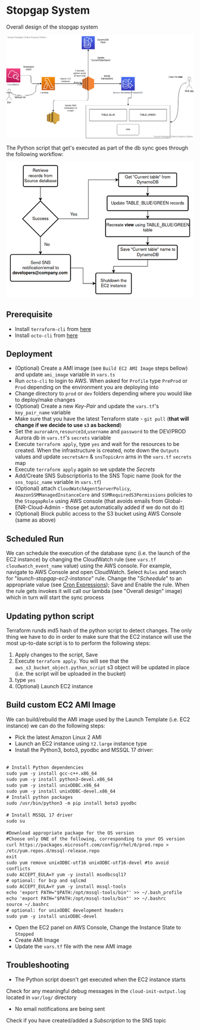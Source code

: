 # Stopgap System

Overall design of the stopgap system

![Overall_infra.png](diagrams/infra.png)

The Python script that get's executed as part of the  db sync goes through the following workflow:

![Overall_infra.png](diagrams/script_workflow.png)

## Prerequisite

* Install `terraform-cli` from [here](https://www.terraform.io/downloads.html)
* Install `octo-cli` from [here](https://git.mdevlab.com/octo/octo-cli)

## Deployment

* (Optional) Create a AMI image (see `Build EC2 AMI Image` steps bellow) and update `ami_image` variable in `vars.ts`
* Run `octo-cli` to login to AWS. When asked for `Profile` type `PreProd` or `Prod` depending on the environment you are deploying into
* Change directory to `prod` or `dev` folders depending where you would like to deploy/make changes
* (Optional) Create a new *Key-Pair* and update the `vars.tf`'s `key_pair_name` variable 
* Make sure that you have the latest Terraform state - `git pull` (**that will change if we decide to use `s3` as backend**)
* Set the `auroraArn`,`resourceId`,`username` and `password` to the DEV/PROD Aurora db in `vars.tf`'s `secrets` variable
* Execute `terraform apply`, type `yes` and wait for the resources to be created. When the infrastructure is created, note down the `Outputs` values and update `secretsArn` & `snsTopicArn` arns in the `vars.tf` `secrets` map
* Execute `terraform apply` again so we update the *Secrets*
* Add/Create SNS Subscription\s to the SNS Topic name (look for the `sns_topic_name` variable in `vars.tf`)
* (Optional) attach `CloudWatchAgentServerPolicy`, `AmazonSSMManagedInstanceCore` and `SSMRequiredS3Permissions` policies to the `StopgapRole` using AWS console (that avoids emails from Global-ENR-Cloud-Admin - those get automatically added if we do not do it)
* (Optional) Block public access to the S3 bucket using AWS Console (same as above)

## Scheduled Run

We can schedule the execution of the database sync (i.e. the launch of the EC2 instance) by changing the CloudWatch rule (see `vars.tf`  `cloudwatch_event_name` value) using the AWS console. For example, navigate to AWS Console and open CloudWatch. Select `Rules` and search for "*launch-stopgap-ec2-instance*" rule. Change the "*Scheedule*" to an appropriate value (see [Cron Expressions](https://docs.aws.amazon.com/AmazonCloudWatch/latest/events/ScheduledEvents.html)); Save and Enable the rule. When the rule gets invokes it will call our lambda (see "Overall design" image) which in turn will start the sync process

## Updating python script

Terraform runds md5 hash of the python script to detect changes. The only thing we have to do in order to make sure that the EC2 instance will use the most up-to-date script is to to perform the following steps:

1. Apply changes to the script, Save
2. Execute `terraform apply`. You will see that the `aws_s3_bucket_object.python_script` s3 object will be updated in place (i.e. the script will be uploaded in the bucket)
3. type `yes`
4. (Optional) Launch EC2 instance

## Build custom EC2 AMI Image

We can build/rebuild the AMI image used by the Launch Template (i.e. EC2 instance) we can do the following steps:

* Pick the latest Amazon Linux 2 AMI 
* Launch an EC2 instance using `t2.large` instance type
* Install the Python3, boto3, pyodbc and MSSQL 17 driver:

``` 

# Install Python dependencies
sudo yum -y install gcc-c++.x86_64
sudo yum -y install python3-devel.x86_64
sudo yum -y install unixODBC.x86_64
sudo yum -y install unixODBC-devel.x86_64
# Install python packages
sudo /usr/bin/python3 -m pip install boto3 pyodbc

# Install MSSQL 17 driver
sudo su

#Download appropriate package for the OS version
#Choose only ONE of the following, corresponding to your OS version
curl https://packages.microsoft.com/config/rhel/6/prod.repo > /etc/yum.repos.d/mssql-release.repo
exit
sudo yum remove unixODBC-utf16 unixODBC-utf16-devel #to avoid conflicts
sudo ACCEPT_EULA=Y yum -y install msodbcsql17
# optional: for bcp and sqlcmd
sudo ACCEPT_EULA=Y yum -y install mssql-tools
echo 'export PATH="$PATH:/opt/mssql-tools/bin"' >> ~/.bash_profile
echo 'export PATH="$PATH:/opt/mssql-tools/bin"' >> ~/.bashrc
source ~/.bashrc
# optional: for unixODBC development headers
sudo yum -y install unixODBC-devel
```

* Open the EC2 panel on AWS Console, Change the Instance State to `Stopped`
* Create AMI Image
* Update the `vars.tf` file with the new AMI image

## Troubleshooting

* The Python script doesn't get executed when the EC2 instance starts

Check for any meaningful debug messages in the `cloud-init-output.log` located in `var/log/` directory

* No email notifications are being sent

Check if you have created/added a *Subscription* to the SNS topic

